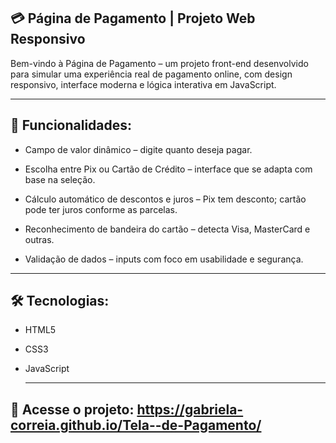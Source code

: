 ## 💳 Página de Pagamento | Projeto Web Responsivo

Bem-vindo à Página de Pagamento – um projeto front-end desenvolvido para simular uma experiência real de pagamento online, com design responsivo, interface moderna e lógica interativa em JavaScript.


---

## 🧾 Funcionalidades:

* Campo de valor dinâmico – digite quanto deseja pagar.

* Escolha entre Pix ou Cartão de Crédito – interface que se adapta com base na seleção.

* Cálculo automático de descontos e juros – Pix tem desconto; cartão pode ter juros conforme as parcelas.

* Reconhecimento de bandeira do cartão – detecta Visa, MasterCard e outras.

* Validação de dados – inputs com foco em usabilidade e segurança.

  
---

## 🛠 Tecnologias:

* HTML5

* CSS3

* JavaScript

  ---

 ## 🔗 Acesse o projeto: https://gabriela-correia.github.io/Tela--de-Pagamento/

  
